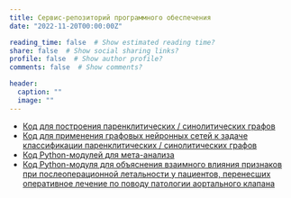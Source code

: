 ```yaml
---
title: Сервис-репозиторий программного обеспечения
date: "2022-11-20T00:00:00Z"

reading_time: false  # Show estimated reading time?
share: false  # Show social sharing links?
profile: false  # Show author profile?
comments: false  # Show comments?

header:
  caption: ""
  image: ""
---
```

 - [Код для построения паренклитических / синолитических графов](https://github.com/solomennik/parenclitic_synolytic)
 - [Код для применения графовых нейронных сетей к задаче классификации паренклитических / синолитических графов](https://github.com/uwadim/parenclitic_gcn)
 - [Код Python-модулей для мета-анализа](https://github.com/aysuvorov/medstats)
 - [Код Python-модуля для объяснения взаимного влияния признаков при послеоперационной летальности у пациентов,
перенесших оперативное лечение по поводу патологии аортального клапана](https://github.com/uwadim/shapley_flow_cardio)

